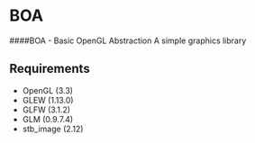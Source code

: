 BOA
===
####BOA - Basic OpenGL Abstraction
A simple graphics library

Requirements
------------
* OpenGL    (3.3)
* GLEW      (1.13.0)
* GLFW      (3.1.2)
* GLM       (0.9.7.4)
* stb_image (2.12)

